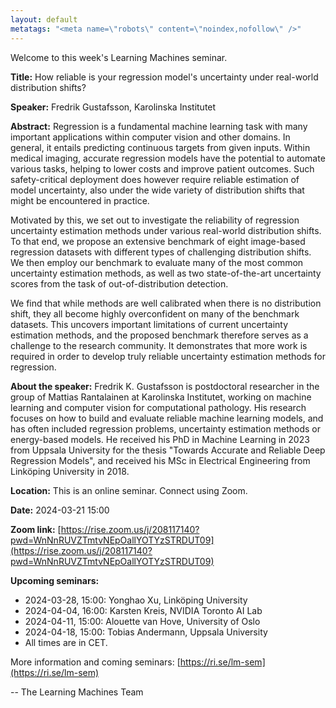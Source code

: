 ```yaml
---
layout: default
metatags: "<meta name=\"robots\" content=\"noindex,nofollow\" />"
---
```

Welcome to this week's Learning Machines seminar.

**Title:** How reliable is your regression model's uncertainty under real-world distribution shifts?

**Speaker:** Fredrik Gustafsson, Karolinska Institutet

**Abstract:** Regression is a fundamental machine learning task with many important applications within computer vision and other domains. In general, it entails predicting continuous targets from given inputs. Within medical imaging, accurate regression models have the potential to automate various tasks, helping to lower costs and improve patient outcomes. Such safety-critical deployment does however require reliable estimation of model uncertainty, also under the wide variety of distribution shifts that might be encountered in practice. 

Motivated by this, we set out to investigate the reliability of regression uncertainty estimation methods under various real-world distribution shifts. To that end, we propose an extensive benchmark of eight image-based regression datasets with different types of challenging distribution shifts. We then employ our benchmark to evaluate many of the most common uncertainty estimation methods, as well as two state-of-the-art uncertainty scores from the task of out-of-distribution detection. 

We find that while methods are well calibrated when there is no distribution shift, they all become highly overconfident on many of the benchmark datasets. This uncovers important limitations of current uncertainty estimation methods, and the proposed benchmark therefore serves as a challenge to the research community. It demonstrates that more work is required in order to develop truly reliable uncertainty estimation methods for regression.

**About the speaker:** Fredrik K. Gustafsson is postdoctoral researcher in the group of Mattias Rantalainen at Karolinska Institutet, working on machine learning and computer vision for computational pathology. His research focuses on how to build and evaluate reliable machine learning models, and has often included regression problems, uncertainty estimation methods or energy-based models. He received his PhD in Machine Learning in 2023 from Uppsala University for the thesis "Towards Accurate and Reliable Deep Regression Models", and received his MSc in Electrical Engineering from Linköping University in 2018.

**Location:** This is an online seminar. Connect using Zoom.

**Date:** 2024-03-21 15:00

**Zoom link:** [https://rise.zoom.us/j/208117140?pwd=WnNnRUVZTmtvNEpOallYOTYzSTRDUT09](https://rise.zoom.us/j/208117140?pwd=WnNnRUVZTmtvNEpOallYOTYzSTRDUT09)

**Upcoming seminars:**

* 2024-03-28, 15:00: Yonghao Xu, Linköping University
* 2024-04-04, 16:00: Karsten Kreis, NVIDIA Toronto AI Lab
* 2024-04-11, 15:00: Alouette van Hove, University of Oslo
* 2024-04-18, 15:00: Tobias Andermann, Uppsala University
* All times are in CET.

More information and coming seminars: [https://ri.se/lm-sem](https://ri.se/lm-sem)

-- The Learning Machines Team

